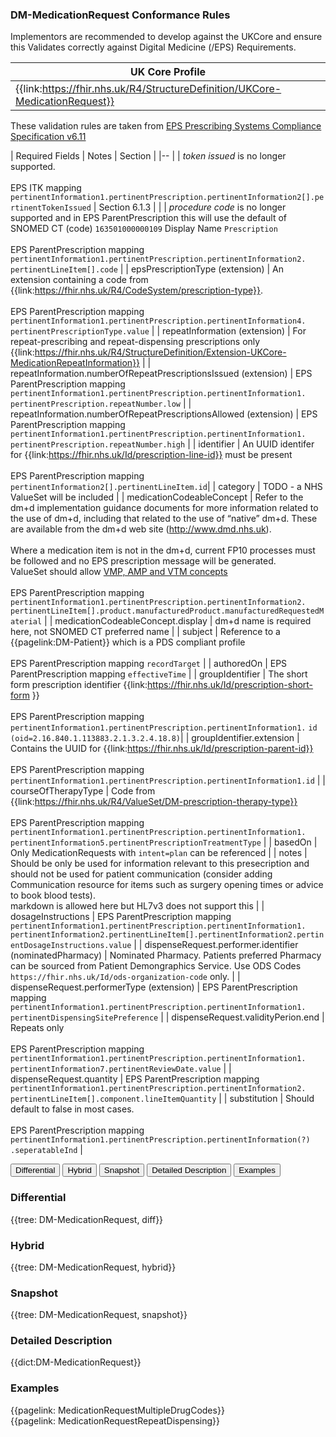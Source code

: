 ### DM-MedicationRequest Conformance Rules

Implementors are recommended to develop against the UKCore and ensure this Validates correctly against Digital Medicine (/EPS) Requirements. 

| UK Core Profile | 
|--
| {{link:https://fhir.nhs.uk/R4/StructureDefinition/UKCore-MedicationRequest}}  |


These validation rules are taken from [EPS Prescribing Systems Compliance Specification v6.11](https://digital.nhs.uk/binaries/content/assets/website-assets/services/electronic-prescription-service/eps-prescribing-system-mvp/eps-prescribing-systems-compliance-specification-v6_11.pdf)



| Required Fields | Notes | Section |
|--
|  | *token issued* is no longer supported. <br><br> EPS ITK mapping `pertinentInformation1.pertinentPrescription.pertinentInformation2[].pertinentTokenIssued` | Section 6.1.3 |
|  | *procedure code* is no longer supported and in EPS ParentPrescription this will use the default of SNOMED CT (code) `163501000000109` Display Name `Prescription` <br><br> EPS ParentPrescription mapping `pertinentInformation1.pertinentPrescription.pertinentInformation2.` `pertinentLineItem[].code` | 
| epsPrescriptionType (extension) | An extension containing a code from {{link:https://fhir.nhs.uk/R4/CodeSystem/prescription-type}}. <br><br> EPS ParentPrescription mapping `pertinentInformation1.pertinentPrescription.pertinentInformation4.` `pertinentPrescriptionType.value` |
| repeatInformation (extension) | For repeat-prescribing and repeat-dispensing prescriptions only {{link:https://fhir.nhs.uk/R4/StructureDefinition/Extension-UKCore-MedicationRepeatInformation}} |
| repeatInformation.numberOfRepeatPrescriptionsIssued (extension) |  EPS ParentPrescription mapping `pertinentInformation1.pertinentPrescription.pertinentInformation1.` `pertinentPrescription.repeatNumber.low`  |
| repeatInformation.numberOfRepeatPrescriptionsAllowed (extension) |  EPS ParentPrescription mapping `pertinentInformation1.pertinentPrescription.pertinentInformation1.` `pertinentPrescription.repeatNumber.high` |
| identifier | An UUID identifer for {{link:https://fhir.nhs.uk/Id/prescription-line-id}} must be present <br><br> EPS ParentPrescription mapping `pertinentInformation2[].pertinentLineItem.id`|
| category | TODO - a NHS ValueSet will be included |
| medicationCodeableConcept | Refer to the dm+d implementation guidance documents for more information related to the use of dm+d, including that related to the use of “native” dm+d. These are available from the dm+d web site (http://www.dmd.nhs.uk). <br> <br> Where a medication item is not in the dm+d, current FP10 processes must be followed and no EPS prescription message will be generated. <br> ValueSet should allow [VMP, AMP and VTM concepts](link:https://developer.nhs.uk/apis/dose-syntax-implementation-1-3-2-alpha/#fast-healthcare-interoperability-resources-fhir-and-interopen)  <br><br> EPS ParentPrescription mapping `pertinentInformation1.pertinentPrescription.pertinentInformation2.` `pertinentLineItem[].product.manufacturedProduct.manufacturedRequestedMaterial` |
| medicationCodeableConcept.display | dm+d name is required here, not SNOMED CT preferred name |
| subject | Reference to a {{pagelink:DM-Patient}} which is a PDS compliant profile <br><br> EPS ParentPrescription mapping `recordTarget` |
| authoredOn | EPS ParentPrescription mapping `effectiveTime` |
| groupIdentifier | The short form prescription identifier {{link:https://fhir.nhs.uk/Id/prescription-short-form }}  <br><br> EPS ParentPrescription mapping `pertinentInformation1.pertinentPrescription.pertinentInformation1.` `id (oid=2.16.840.1.113883.2.1.3.2.4.18.8)`| 
| groupIdentifier.extension | Contains the UUID for {{link:https://fhir.nhs.uk/Id/prescription-parent-id}}  <br><br> EPS ParentPrescription mapping `pertinentInformation1.pertinentPrescription.pertinentInformation1.id` | 
| courseOfTherapyType | Code from {{link:https://fhir.nhs.uk/R4/ValueSet/DM-prescription-therapy-type}} <br><br> EPS ParentPrescription mapping `pertinentInformation1.pertinentPrescription.pertinentInformation1.` `pertinentInformation5.pertinentPrescriptionTreatmentType` |
| basedOn | Only MedicationRequests with `intent=plan` can be referenced  | 
| notes | Should be only be used for information relevant to this presecription and should not be used for patient communication (consider adding Communication resource for items such as surgery opening times or advice to book blood tests). <br> markdown is allowed here but HL7v3 does not support this |
| dosageInstructions | EPS ParentPrescription mapping `pertinentInformation1.pertinentPrescription.pertinentInformation1.` `pertinentInformation2.pertinentLineItem[].pertinentInformation2.pertinentDosageInstructions.value` |
| dispenseRequest.performer.identifier (nominatedPharmacy) | Nominated Pharmacy. Patients preferred Pharmacy can be sourced from Patient Demongraphics Service. Use ODS Codes `https://fhir.nhs.uk/Id/ods-organization-code` only. |
| dispenseRequest.performerType (extension) | EPS ParentPrescription mapping `pertinentInformation1.pertinentPrescription.pertinentInformation1.` `pertinentDispensingSitePreference` |
| dispenseRequest.validityPerion.end | Repeats only <br><br> EPS ParentPrescription mapping `pertinentInformation1.pertinentPrescription.pertinentInformation1.` `pertinentInformation7.pertinentReviewDate.value` |
| dispenseRequest.quantity | EPS ParentPrescription mapping `pertinentInformation1.pertinentPrescription.pertinentInformation2.` `pertinentLineItem[].component.lineItemQuantity` |
| substitution | Should default to false in most cases. <br><br> EPS ParentPrescription mapping `pertinentInformation1.pertinentPrescription.pertinentInformation(?)` `.seperatableInd` |



<div class="tab">
  <button class="tablinks" onclick="openTab(event, 'Differential')">Differential</button>
  <button class="tablinks active" onclick="openTab(event, 'Hybrid')">Hybrid</button>
  <button class="tablinks" onclick="openTab(event, 'Snapshot')">Snapshot</button>
    <button class="tablinks" onclick="openTab(event, 'Detailed Description')">Detailed Description</button>
  <button class="tablinks" onclick="openTab(event, 'Examples')">Examples</button>
</div>
<div id="Differential" class="tabcontent">
  <h3>Differential</h3>
  {{tree: DM-MedicationRequest, diff}}
</div>
<div id="Hybrid" class="tabcontent" style="display:block">
  <h3>Hybrid</h3>
  {{tree: DM-MedicationRequest, hybrid}}
</div>
<div id="Snapshot" class="tabcontent">
  <h3>Snapshot</h3>
  {{tree: DM-MedicationRequest, snapshot}}
</div>
<div id="Detailed Description" class="tabcontent">
  <h3>Detailed Description</h3>
  {{dict:DM-MedicationRequest}}
</div>
<div id="Examples" class="tabcontent">
  <h3>Examples</h3>
  {{pagelink: MedicationRequestMultipleDrugCodes}} <br>
  {{pagelink: MedicationRequestRepeatDispensing}} <br>
</div>
